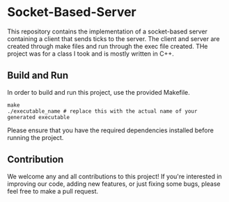 # Socket-Based-Server
This repository contains the implementation of a socket-based server containing a client that sends ticks to the server. The client and server are created through make files and run through the exec file created. THe project was for a class I took and is mostly written in C++.

## Build and Run
In order to build and run this project, use the provided Makefile.
```
make
./executable_name # replace this with the actual name of your generated executable
```

Please ensure that you have the required dependencies installed before running the project.

## Contribution
We welcome any and all contributions to this project! If you're interested in improving our code, adding new features, or just fixing some bugs, please feel free to make a pull request.
